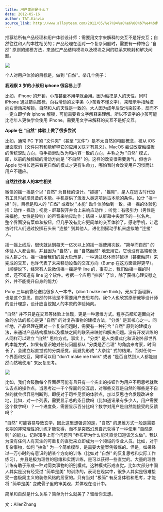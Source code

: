 ```yaml
---
title: 用户体验是什么？
date: 2012-05-16
author: TAT.Kinvix
source_link: http://www.alloyteam.com/2012/05/%e7%94%a8%e6%88%b7%e4%bd%93%e9%aa%8c%e6%98%af%e4%bb%80%e4%b9%88%ef%bc%9f/
---
```


<!-- {% raw %} - for jekyll -->

推荐给所有产品经理和用户体验设计师：需要用文字来解释的交互不是好交互；自然往往和人的本性相关的；产品经理在面对一个复杂问题时，需要有一种符合 “自然” 原则的建模方法，来通过产品结构模块以及模块之间的联系来映射和解决问题。

![](http://www.alloyteam.com/wp-content/uploads/auto_save_image/2012/05/0530202rh.jpg)

个人对用户体验的目标是，做到 "自然"。举几个例子：

**我观察 3 岁的小孩用 iphone 很容易上手**

比如，iPhone 的开锁，小孩甚至不用学就会用。因为触摸是人的天性，同时 iPhone 通过箭头图标，向右滑动的文字条（小孩看不懂文字），来暗示手指触摸向右滑动来解锁。自然和人的天性是一致的。大人因为成年后受污染较多，反而不一定立即学会 iphone 解锁，可能需要看文字解释来理解。所以不识字的小孩可能比老年人更快学会使用 iPhone。需要用文字来解释的交互不是好交互。

**Apple 在 "自然" 体验上做了很多尝试**

比如，通常 PC 下的 "文件夹"（甚至 "文件"）是不太自然的电脑概念，被从 iOS 里面取消（文件只有和能解释它的应用关联才有意义）。MacOS 尝试改变触控板的传统滚动方向，将手指滑动改为和内容一致的方向，并称之为 "自然" 模式，即，以前的触控板的滑动方向是 "不自然" 的。这样的改变很需要勇气，但也许 Apple 觉得长远来看更自然的模式才更有生命力，哪怕暂时会改变用户习惯而让用户不适应。

**自然往往和人的本性相关**

微信的摇一摇是个以 "自然" 为目标的设计。"抓握"，"摇晃"，是人在远古时代没有工具时必须具备的本能。手机提供了激发人类这项远古本能的条件。设计 "摇一摇" 时，目标是和人的 "自然" 或者说 "本能" 动作体验做到一致。摇一摇的体验包括：动作 - 摇动；视觉 - 屏幕裂开并合上来响应动作； 听觉：有吸引力（男性是来福枪，女性是铃铛）的声音来响应动作；结果 - 从屏幕中央滑下的一张名片。整个界面没有菜单和按钮。但几乎没有比它更简单的交互体验了。感谢手机，让远古时代人们通过投掷石头来 "连接" 到其他人，进化到摇动手机来虚拟地 "连接" 人。

摇一摇上线后，很快就达到每天一亿次以上的摇一摇使用次数。"简单而自然" 的体验人人都会用，并且因为 "自然"，而 "自然而然" 地去用它。它也没有高端和低端人群之分。摇一摇给我们的最大启示是，一种通过肢体而非鼠标（甚至触屏）来完成的交互，也许代表了未来移动设备的交互方向（Bump 在这方面做得更早）。（顺便说下，经常有人说微信摇一摇是学 line 的，事实上，我们做摇一摇的时候，还不知道有 line 这个软件。考据一个应用 "抄袭" 了谁，除了获得心理安慰之外，并不能提升自身的能力）

Pony 三年前曾经送给很多人一本书，《don't make me think》，光从字面理解，也是这个意思。自然的体验是不需要用户去思考的。我个人也欣赏原研哉等设计师的设计理念，设计应当挖掘人的本原的体验倾向。

"自然" 并不只是在交互等体验上体现，更是一种思维方式。程序员都知道面向对象的方法的核心是更 "自然" 的对复杂事物的建模方法，"分类" 是其核心之一。同样地，产品经理在面对一个复杂问题时，需要有一种符合 "自然" 原则的建模方法，来通过产品结构模块以及模块之间的联系来映射和解决问题。没有开发训练的人同样可以建立 "自然" 思维方式，事实上，"分类" 是人类模式化和识别外部世界的本能方式，如果有意识地对任何问题都从 "分类是否合理" 的角度来考察，时间长了，会建立起直觉式的分类感觉，而避免形成 "大杂烩" 式的结果。而对任何一个界面和交互，同样可以用 "don't make me think" 或者 "是否自然到人人都能自然而然地使用" 来反复思考。

![](http://www.alloyteam.com/wp-content/uploads/auto_save_image/2012/05/05251625p.jpg)

比如，我们会鼓励每个界面尽可能有且只有一个突出的按钮作为用户不用思考就默认去点的操作点。当思考过一千个界面的交互后，对哪些交互是自然的哪些是不自然的就会很容易判断到。即便对于司空见惯的体验点，加以反思也会发现改进余地，比如，对一个列表，需要显示总的条目数吗（比如通讯录有多少人，用户需要这个数字吗）？一个进度条，需要显示百分比吗？数字对用户是自然能接受的反馈吗？

"自然" 可能容易导致玄学，因此这里想强调的是，"自然" 的思维方式一般是需要长期的非常理性的训练才能获得，而不是突然幻想自己获得了一种使用 "自然原则" 的能力。记得知乎上有个问题问 "乔布斯为什么能凭直觉知道该怎么做"。我认为没有任何人有天生的可重复的直觉来立即成为一个领域的专业人员。比如，对于复杂事物，如何 "抽象" 为一个简单模型，是需要大量案例锻炼的。但是，如果经过一万小时的有意识的朝某个方向的训练（比如对 "自然" 的反复思考和实际工作练习），并且是极为理性的思维和实践训练，是可以获得一些直觉的。大量的理性训练有助于形成一种对同类事物的识别模式，这种模式形成直觉。比如大部分中国人其实是没有经受过 "简单是美" 的训练的，表现在现实中，很多人其实是很难接受一套极简主义的装修风格的居室的。只有当对 "极简" 有反复体验和思考，才能将 "简单是美" 变成骨子里的审美观，并体现在设计中。

简单和自然是什么关系？简单为什么就美了？留给你去想。

文：AllenZhang

<!-- {% endraw %} - for jekyll -->